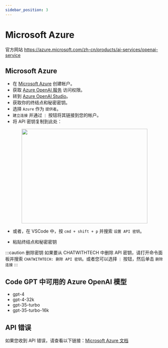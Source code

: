 ```yaml
---
sidebar_position: 3
---
```


# Microsoft Azure

官方网站 https://azure.microsoft.com/zh-cn/products/ai-services/openai-service

## Microsoft Azure
- 在 [Microsoft Azure](https://azure.microsoft.com/zh-cn/free) 创建帐户。
- 获取 [Azure OpenAI 服务](https://azure.microsoft.com/zh-cn/products/ai-services/openai-service) 访问权限。
- 转到 [Azure OpenAI Studio](https://oai.azure.com/)。
- 获取你的终结点和秘密密钥。
- 选择 `Azure` 作为 `提供者`。
- `建立连接` 并通过 `⋮` 按钮将其链接到您的帐户。
- 将 API 密钥复制到此处：

<p align="center">
      <img width="400" height="300" src="https://github.com/davila7/code-gpt-docs/assets/37567214/c89c3c49-1c1a-4fa3-93b3-5ddede97d5e7" />
</p>
 
- 或者，在 VSCode 中，按 `cmd + shift + p` 并搜索 `设置 API 密钥`。
  
- 粘贴终结点和秘密密钥

:::caution 删除密钥
如果要从 CHATWITHTECH 中删除 API 密钥，请打开命令面板并搜索 `CHATWITHTECH: 删除 API 密钥`。或者您可以选择 `⋮` 按钮，然后单击 `删除连接`
:::

## Code GPT 中可用的 Azure OpenAI 模型
- gpt-4
- gpt-4-32k
- gpt-35-turbo
- gpt-35-turbo-16k

## API 错误
如果您收到 API 错误，请查看以下链接：[Microsoft Azure 文档](https://azure.microsoft.com/zh-cn/products/ai-services/openai-service/)
